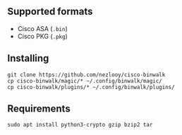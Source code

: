 ## Supported formats

* Cisco ASA (`.bin`)
* Cisco PKG (`.pkg`)

## Installing

```
git clone https://github.com/nezlooy/cisco-binwalk
cp cisco-binwalk/magic/* ~/.config/binwalk/magic/
cp cisco-binwalk/plugins/* ~/.config/binwalk/plugins/
```

## Requirements

```
sudo apt install python3-crypto gzip bzip2 tar
```

